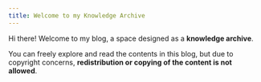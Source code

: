```yaml
---
title: Welcome to my Knowledge Archive
---
```

Hi there! Welcome to my blog, a space designed as a **knowledge archive**.

You can freely explore and read the contents in this blog, but due to copyright concerns, **redistribution or copying of the content is not allowed**. 

